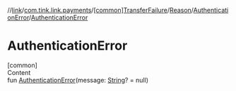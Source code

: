 //[link](../../../../index.md)/[com.tink.link.payments](../../../index.md)/[[common]TransferFailure](../../index.md)/[Reason](../index.md)/[AuthenticationError](index.md)/[AuthenticationError](-authentication-error.md)



# AuthenticationError  
[common]  
Content  
fun [AuthenticationError](-authentication-error.md)(message: [String](https://kotlinlang.org/api/latest/jvm/stdlib/kotlin/-string/index.html)? = null)  



